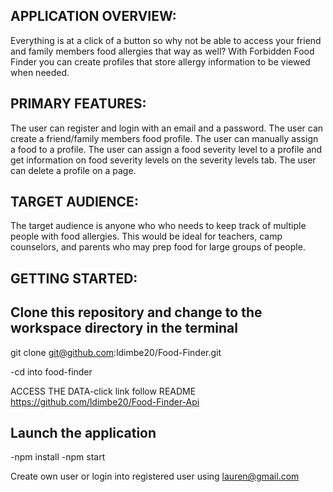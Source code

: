 ## APPLICATION OVERVIEW:
Everything is at a click of a button so why not be able to access your friend and family members food allergies that way as well? 
With Forbidden Food Finder you can create profiles that store allergy information to be viewed when needed.

## PRIMARY FEATURES:
The user can register and login with an email and a password.
The user can create a friend/family members food profile.
The user can manually assign a food to a profile.
The user can assign a food severity level to a profile and get information on food severity levels on the severity levels tab.
The user can delete a profile on a page.

## TARGET AUDIENCE:
The target audience is anyone who who needs to keep track of multiple people with food allergies. This would be ideal for teachers, camp counselors, and parents who may prep food for large groups of people.

## GETTING STARTED:

## Clone this repository and change to the workspace directory in the terminal
git clone git@github.com:ldimbe20/Food-Finder.git

-cd into food-finder 

ACCESS THE DATA-click link follow README
https://github.com/ldimbe20/Food-Finder-Api


## Launch the application 
-npm install 
-npm start

Create own user or login into registered user using lauren@gmail.com










